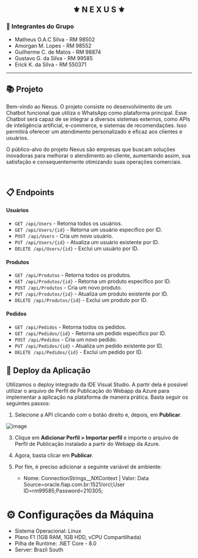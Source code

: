 
<div align="center">
   <h2>⚜️ N E X U S ⚜️</h2>
</div>

<h3>👥 Integrantes do Grupo</h3>

- Matheus O.A.C Silva - RM 98502
- Amorgan M. Lopes - RM 98552
- Guilherme C. de Matos - RM 98874
- Gustavo G. da Silva - RM 99585
- Erick K. da Silva - RM 550371

- --------------------------------------------------
## 📚 Projeto 

<p>Bem-vindo ao Nexus. O projeto consiste no desenvolvimento de um Chatbot funcional que utiliza o WhatsApp como plataforma principal. Esse Chatbot será capaz de se integrar a diversos sistemas externos, como APIs de inteligência artificial, e-commerce, e sistemas de recomendações. Isso permitirá oferecer um atendimento personalizado e eficaz aos clientes e usuários.</p>
<p>O público-alvo do projeto Nexus são empresas que buscam soluções inovadoras para melhorar o atendimento ao cliente, aumentando assim, sua satisfação e consequentemente otimizando suas operações comerciais.</p>

<br/>

## 📋 Endpoints

#### **Usuários**
- `GET /api/Users` - Retorna todos os usuários.
- `GET /api/Users/{id}` - Retorna um usuário específico por ID.
- `POST /api/Users` - Cria um novo usuário.
- `PUT /api/Users/{id}` - Atualiza um usuário existente por ID.
- `DELETE /api/Users/{id}` - Exclui um usuário por ID.

#### **Produtos**
- `GET /api/Produtos` - Retorna todos os produtos.
- `GET /api/Produtos/{id}` - Retorna um produto específico por ID.
- `POST /api/Produtos` - Cria um novo produto.
- `PUT /api/Produtos/{id}` - Atualiza um produto existente por ID.
- `DELETE /api/Produtos/{id}` - Exclui um produto por ID.

#### **Pedidos**
- `GET /api/Pedidos` - Retorna todos os pedidos.
- `GET /api/Pedidos/{id}` - Retorna um pedido específico por ID.
- `POST /api/Pedidos` - Cria um novo pedido.
- `PUT /api/Pedidos/{id}` - Atualiza um pedido existente por ID.
- `DELETE /api/Pedidos/{id}` - Exclui um pedido por ID.


## 🚀 Deploy da Aplicação
Utilizamos o deploy integrado da IDE Visual Studio. A partir dela é possível utilizar o arquivo de Perfil de Publicação do Webapp da Azure para implementar a aplicação na plataforma de maneira prática.
Basta seguir os seguintes passos: 

1. Selecione a API clicando com o botão direito e, depois, em **Publicar**.
   
![image](https://github.com/user-attachments/assets/283210ac-b7a6-49f1-afa1-2ef59e96c561)

3. Clique em **Adicionar Perfil > Importar perfil** e importe o arquivo de Perfil de Publicação instalado a partir do Webapp da Azure.

4. Agora, basta clicar em **Publicar**.

5. Por fim, é preciso adicionar a seguinte variável de ambiente:
   - Nome: ConnectionStrings__NXContext | Valor: Data Source=oracle.fiap.com.br:1521/orcl;User ID=rm99585;Password=210305;


# ⚙ Configurações da Máquina
- Sistema Operacional: Linux
- Plano F1 (1GB RAM, 1GB HDD, vCPU Compartilhada)
- Pilha de Runtime: .NET Core - 8.0
- Server: Brazil South
